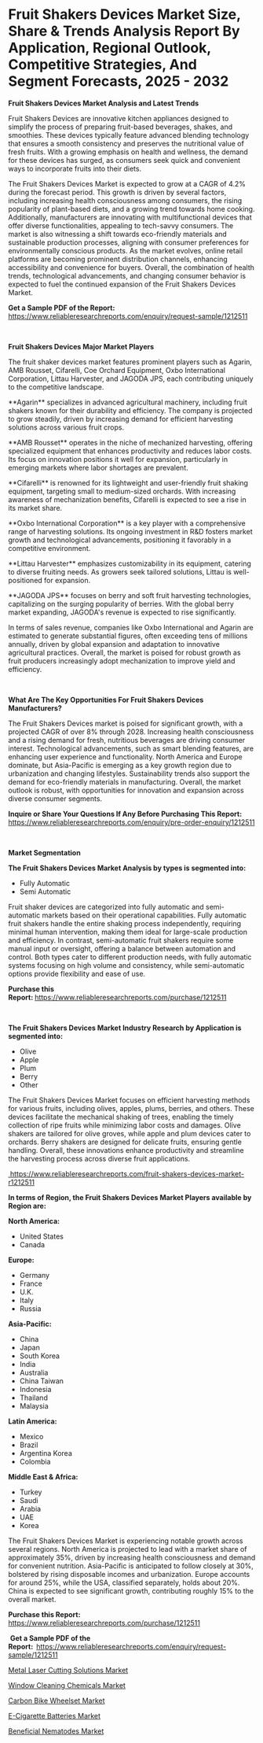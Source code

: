 <p><h1>Fruit Shakers Devices Market Size, Share & Trends Analysis Report By Application, Regional Outlook, Competitive Strategies, And Segment Forecasts, 2025 - 2032</h1></p><p><strong>Fruit Shakers Devices Market Analysis and Latest Trends</strong></p>
<p><p>Fruit Shakers Devices are innovative kitchen appliances designed to simplify the process of preparing fruit-based beverages, shakes, and smoothies. These devices typically feature advanced blending technology that ensures a smooth consistency and preserves the nutritional value of fresh fruits. With a growing emphasis on health and wellness, the demand for these devices has surged, as consumers seek quick and convenient ways to incorporate fruits into their diets.</p><p>The Fruit Shakers Devices Market is expected to grow at a CAGR of 4.2% during the forecast period. This growth is driven by several factors, including increasing health consciousness among consumers, the rising popularity of plant-based diets, and a growing trend towards home cooking. Additionally, manufacturers are innovating with multifunctional devices that offer diverse functionalities, appealing to tech-savvy consumers. The market is also witnessing a shift towards eco-friendly materials and sustainable production processes, aligning with consumer preferences for environmentally conscious products. As the market evolves, online retail platforms are becoming prominent distribution channels, enhancing accessibility and convenience for buyers. Overall, the combination of health trends, technological advancements, and changing consumer behavior is expected to fuel the continued expansion of the Fruit Shakers Devices Market.</p></p>
<p><strong>Get a Sample PDF of the Report:&nbsp;</strong> <a href="https://www.reliableresearchreports.com/enquiry/request-sample/1212511?utm_campaign=36&utm_medium=2&utm_source=Github&utm_content=ia&utm_term=24032025&utm_id=fruit-shakers-devices">https://www.reliableresearchreports.com/enquiry/request-sample/1212511</a></p>
<p>&nbsp;</p>
<p><strong>Fruit Shakers Devices Major Market Players</strong></p>
<p><p>The fruit shaker devices market features prominent players such as Agarin, AMB Rousset, Cifarelli, Coe Orchard Equipment, Oxbo International Corporation, Littau Harvester, and JAGODA JPS, each contributing uniquely to the competitive landscape.</p><p>**Agarin** specializes in advanced agricultural machinery, including fruit shakers known for their durability and efficiency. The company is projected to grow steadily, driven by increasing demand for efficient harvesting solutions across various fruit crops.</p><p>**AMB Rousset** operates in the niche of mechanized harvesting, offering specialized equipment that enhances productivity and reduces labor costs. Its focus on innovation positions it well for expansion, particularly in emerging markets where labor shortages are prevalent.</p><p>**Cifarelli** is renowned for its lightweight and user-friendly fruit shaking equipment, targeting small to medium-sized orchards. With increasing awareness of mechanization benefits, Cifarelli is expected to see a rise in its market share.</p><p>**Oxbo International Corporation** is a key player with a comprehensive range of harvesting solutions. Its ongoing investment in R&D fosters market growth and technological advancements, positioning it favorably in a competitive environment.</p><p>**Littau Harvester** emphasizes customizability in its equipment, catering to diverse fruiting needs. As growers seek tailored solutions, Littau is well-positioned for expansion.</p><p>**JAGODA JPS** focuses on berry and soft fruit harvesting technologies, capitalizing on the surging popularity of berries. With the global berry market expanding, JAGODA's revenue is expected to rise significantly.</p><p>In terms of sales revenue, companies like Oxbo International and Agarin are estimated to generate substantial figures, often exceeding tens of millions annually, driven by global expansion and adaptation to innovative agricultural practices. Overall, the market is poised for robust growth as fruit producers increasingly adopt mechanization to improve yield and efficiency.</p></p>
<p>&nbsp;</p>
<p><strong>What Are The Key Opportunities For Fruit Shakers Devices Manufacturers?</strong></p>
<p><p>The Fruit Shakers Devices market is poised for significant growth, with a projected CAGR of over 8% through 2028. Increasing health consciousness and a rising demand for fresh, nutritious beverages are driving consumer interest. Technological advancements, such as smart blending features, are enhancing user experience and functionality. North America and Europe dominate, but Asia-Pacific is emerging as a key growth region due to urbanization and changing lifestyles. Sustainability trends also support the demand for eco-friendly materials in manufacturing. Overall, the market outlook is robust, with opportunities for innovation and expansion across diverse consumer segments.</p></p>
<p><strong>Inquire or Share Your Questions If Any Before Purchasing This Report:</strong> <a href="https://www.reliableresearchreports.com/enquiry/pre-order-enquiry/1212511?utm_campaign=36&utm_medium=2&utm_source=Github&utm_content=ia&utm_term=24032025&utm_id=fruit-shakers-devices">https://www.reliableresearchreports.com/enquiry/pre-order-enquiry/1212511</a></p>
<p>&nbsp;</p>
<p><strong>Market Segmentation</strong></p>
<p><strong>The Fruit Shakers Devices Market Analysis by types is segmented into:</strong></p>
<p><ul><li>Fully Automatic</li><li>Semi Automatic</li></ul></p>
<p><p>Fruit shaker devices are categorized into fully automatic and semi-automatic markets based on their operational capabilities. Fully automatic fruit shakers handle the entire shaking process independently, requiring minimal human intervention, making them ideal for large-scale production and efficiency. In contrast, semi-automatic fruit shakers require some manual input or oversight, offering a balance between automation and control. Both types cater to different production needs, with fully automatic systems focusing on high volume and consistency, while semi-automatic options provide flexibility and ease of use.</p></p>
<p><strong>Purchase this Report:&nbsp;</strong><a href="https://www.reliableresearchreports.com/purchase/1212511?utm_campaign=36&utm_medium=2&utm_source=Github&utm_content=ia&utm_term=24032025&utm_id=fruit-shakers-devices">https://www.reliableresearchreports.com/purchase/1212511</a></p>
<p>&nbsp;</p>
<p><strong>The Fruit Shakers Devices Market Industry Research by Application is segmented into:</strong></p>
<p><ul><li>Olive</li><li>Apple</li><li>Plum</li><li>Berry</li><li>Other</li></ul></p>
<p><p>The Fruit Shakers Devices Market focuses on efficient harvesting methods for various fruits, including olives, apples, plums, berries, and others. These devices facilitate the mechanical shaking of trees, enabling the timely collection of ripe fruits while minimizing labor costs and damages. Olive shakers are tailored for olive groves, while apple and plum devices cater to orchards. Berry shakers are designed for delicate fruits, ensuring gentle handling. Overall, these innovations enhance productivity and streamline the harvesting process across diverse fruit applications.</p></p>
<p><a href="https://www.reliableresearchreports.com/fruit-shakers-devices-market-r1212511?utm_campaign=36&utm_medium=2&utm_source=Github&utm_content=ia&utm_term=24032025&utm_id=fruit-shakers-devices">&nbsp;https://www.reliableresearchreports.com/fruit-shakers-devices-market-r1212511</a></p>
<p><strong>In terms of Region, the Fruit Shakers Devices Market Players available by Region are:</strong></p>
<p>
    <p> <strong> North America: </strong>
        <ul>
            <li>United States</li>
            <li>Canada</li>
        </ul>
        </p> 
    <p> <strong> Europe: </strong>
        <ul>
            <li>Germany</li>
            <li>France</li>
            <li>U.K.</li>
            <li>Italy</li>
            <li>Russia</li>
        </ul>
        </p> 
    <p> <strong> Asia-Pacific: </strong>
        <ul>
            <li>China</li>
            <li>Japan</li>
            <li>South Korea</li>
            <li>India</li>
            <li>Australia</li>
            <li>China Taiwan</li>
            <li>Indonesia</li>
            <li>Thailand</li>
            <li>Malaysia</li>
        </ul>
        </p> 
    <p> <strong> Latin America: </strong>
        <ul>
            <li>Mexico</li>
            <li>Brazil</li>
            <li>Argentina Korea</li>
            <li>Colombia</li>
        </ul>
        </p> 
    <p> <strong> Middle East & Africa: </strong>
        <ul>
            <li>Turkey</li>
            <li>Saudi</li>
            <li>Arabia</li>
            <li>UAE</li>
            <li>Korea</li>
        </ul>
    </p>
    </p>
<p><p>The Fruit Shakers Devices Market is experiencing notable growth across several regions. North America is projected to lead with a market share of approximately 35%, driven by increasing health consciousness and demand for convenient nutrition. Asia-Pacific is anticipated to follow closely at 30%, bolstered by rising disposable incomes and urbanization. Europe accounts for around 25%, while the USA, classified separately, holds about 20%. China is expected to see significant growth, contributing roughly 15% to the overall market.</p></p>
<p><strong>Purchase this Report: </strong><a href="https://www.reliableresearchreports.com/purchase/1212511?utm_campaign=36&utm_medium=2&utm_source=Github&utm_content=ia&utm_term=24032025&utm_id=fruit-shakers-devices">https://www.reliableresearchreports.com/purchase/1212511</a></p>
<p>&nbsp;<strong>Get a Sample PDF of the Report:&nbsp;&nbsp;</strong><a href="https://www.reliableresearchreports.com/enquiry/request-sample/1212511?utm_campaign=36&utm_medium=2&utm_source=Github&utm_content=ia&utm_term=24032025&utm_id=fruit-shakers-devices">https://www.reliableresearchreports.com/enquiry/request-sample/1212511</a></p>
<p><strong></strong></p>
<p><p><a href="https://github.com/krookplier6h/Market-Research-Report-List-1/blob/main/metal-laser-cutting-solutions-market.md?utm_campaign=36&utm_medium=2&utm_source=Github&utm_content=ia&utm_term=24032025&utm_id=fruit-shakers-devices">Metal Laser Cutting Solutions Market</a></p><p><a href="https://github.com/tona7vba/Market-Research-Report-List-1/blob/main/window-cleaning-chemicals-market.md?utm_campaign=36&utm_medium=2&utm_source=Github&utm_content=ia&utm_term=24032025&utm_id=fruit-shakers-devices">Window Cleaning Chemicals Market</a></p><p><a href="https://github.com/mharielmesa/Market-Research-Report-List-5/blob/main/carbon-bike-wheelset-market.md?utm_campaign=36&utm_medium=2&utm_source=Github&utm_content=ia&utm_term=24032025&utm_id=fruit-shakers-devices">Carbon Bike Wheelset Market</a></p><p><a href="https://github.com/dringals/Market-Research-Report-List-6/blob/main/e-cigarette-batteries-market.md?utm_campaign=36&utm_medium=2&utm_source=Github&utm_content=ia&utm_term=24032025&utm_id=fruit-shakers-devices">E-Cigarette Batteries Market</a></p><p><a href="https://github.com/anejaryaan8m/Market-Research-Report-List-1/blob/main/beneficial-nematodes-market.md?utm_campaign=36&utm_medium=2&utm_source=Github&utm_content=ia&utm_term=24032025&utm_id=fruit-shakers-devices">Beneficial Nematodes Market</a></p></p>